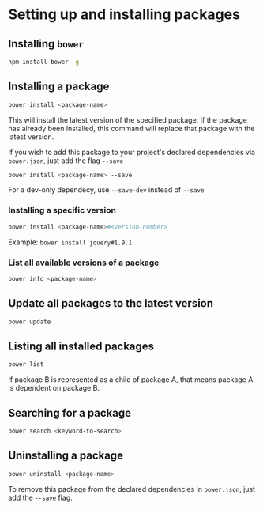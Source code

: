 # Setting up and installing packages

## Installing `bower`

```bash
npm install bower -g
```


## Installing a package

```bash
bower install <package-name>
```

This will install the latest version of the specified package. If the package has already been installed, this command will replace that package with the latest version.

If you wish to add this package to your project's declared dependencies via `bower.json`, just add the flag `--save`

```bash
bower install <package-name> --save
```

For a dev-only dependecy, use `--save-dev` instead of `--save`

### Installing a specific version

```bash
bower install <package-name>#<version-number>
```

Example: `bower install jquery#1.9.1`

### List all available versions of a package

```bash
bower info <package-name>
```


## Update all packages to the latest version

```bash
bower update
```

## Listing all installed packages

```bash
bower list
```

If package B is represented as a child of package A, that means package A is dependent on package B.

## Searching for a package

```bash
bower search <keyword-to-search>
```

## Uninstalling a package

```bash
bower uninstall <package-name>
```

To remove this package from the declared dependencies in `bower.json`, just add the `--save` flag.